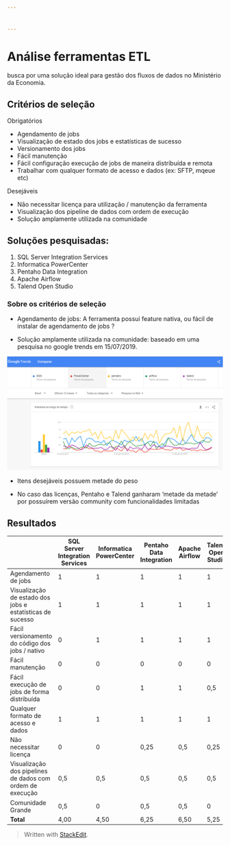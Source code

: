 ```yaml
---


---
```


<h1 id="análise-ferramentas-etl">Análise ferramentas ETL</h1>
<p>busca por uma solução ideal para gestão dos fluxos de dados no Ministério da Economia.</p>
<h2 id="critérios-de-seleção">Critérios de seleção</h2>
<p>Obrigatórios</p>
<ul>
<li>Agendamento de jobs</li>
<li>Visualização de estado dos jobs e estatísticas de sucesso</li>
<li>Versionamento dos jobs</li>
<li>Fácil manutenção</li>
<li>Fácil configuração execução de jobs de maneira distribuída e remota</li>
<li>Trabalhar com qualquer formato de acesso e dados (ex: SFTP, mqeue etc)</li>
</ul>
<p>Desejáveis</p>
<ul>
<li>Não necessitar licença para utilização / manutenção da ferramenta</li>
<li>Visualização dos pipeline de dados com ordem de execução</li>
<li>Solução amplamente utilizada na comunidade</li>
</ul>
<h2 id="soluções-pesquisadas">Soluções pesquisadas:</h2>
<ol>
<li>SQL Server Integration Services</li>
<li>Informatica PowerCenter</li>
<li>Pentaho Data Integration</li>
<li>Apache Airflow</li>
<li>Talend Open Studio</li>
</ol>
<h3 id="sobre-os-critérios-de-seleção">Sobre os critérios de seleção</h3>
<ul>
<li>
<p>Agendamento de jobs: A ferramenta possui feature nativa, ou fácil de instalar de agendamento de jobs ?</p>
</li>
<li>
<p>Solução amplamente utilizada na comunidade: baseado em uma pesquisa no google trends em 15/07/2019.</p>
</li>
</ul>
<p><img src="https://raw.githubusercontent.com/chris-redfield/etl-me/master/img/google-trends-etl.PNG" alt="google-trends"></p>
<ul>
<li>
<p>Itens desejáveis possuem metade do peso</p>
</li>
<li>
<p>No caso das licenças, Pentaho e Talend ganharam ‘metade da metade’ por possuírem versão community com funcionalidades limitadas</p>
</li>
</ul>
<h2 id="resultados">Resultados</h2>

<table>
<thead>
<tr>
<th></th>
<th>SQL Server Integration Services</th>
<th>Informatica PowerCenter</th>
<th>Pentaho Data Integration</th>
<th>Apache Airflow</th>
<th>Talend Open Studio</th>
</tr>
</thead>
<tbody>
<tr>
<td>Agendamento de jobs</td>
<td>1</td>
<td>1</td>
<td>1</td>
<td>1</td>
<td>1</td>
</tr>
<tr>
<td>Visualização de estado dos jobs e estatísticas de sucesso</td>
<td>1</td>
<td>1</td>
<td>1</td>
<td>1</td>
<td>1</td>
</tr>
<tr>
<td>Fácil versionamento do código dos jobs / nativo</td>
<td>0</td>
<td>1</td>
<td>1</td>
<td>1</td>
<td>1</td>
</tr>
<tr>
<td>Fácil manutenção</td>
<td>0</td>
<td>0</td>
<td>0</td>
<td>0</td>
<td>0</td>
</tr>
<tr>
<td>Fácil execução de jobs de forma distribuída</td>
<td>0</td>
<td>0</td>
<td>1</td>
<td>1</td>
<td>0,5</td>
</tr>
<tr>
<td>Qualquer formato de acesso e dados</td>
<td>1</td>
<td>1</td>
<td>1</td>
<td>1</td>
<td>1</td>
</tr>
<tr>
<td>Não necessitar licença</td>
<td>0</td>
<td>0</td>
<td>0,25</td>
<td>0,5</td>
<td>0,25</td>
</tr>
<tr>
<td>Visualização dos pipelines de dados com ordem de execução</td>
<td>0,5</td>
<td>0,5</td>
<td>0,5</td>
<td>0,5</td>
<td>0,5</td>
</tr>
<tr>
<td>Comunidade Grande</td>
<td>0,5</td>
<td>0</td>
<td>0,5</td>
<td>0,5</td>
<td>0</td>
</tr>
<tr>
<td><strong>Total</strong></td>
<td>4,00</td>
<td>4,50</td>
<td>6,25</td>
<td>6,50</td>
<td>5,25</td>
</tr>
</tbody>
</table><blockquote>
<p>Written with <a href="https://stackedit.io/">StackEdit</a>.</p>
</blockquote>

